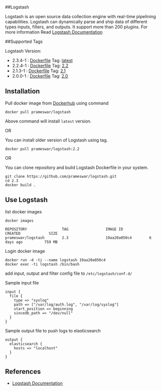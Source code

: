 ##Logstash

Logstash is an open source data collection engine with real-time pipelining capabilities. Logstash can dynamically parse and ship data of different types inputs, filters, and outputs. It support more than 200 plugins. For more information Read [Logstash Documentation](https://www.elastic.co/guide/en/logstash/current/introduction.html)


##Supported Tags

Logstash Version: 
- 2.3.4-1 : [Dockerfile](https://github.com/prameswar/logstash/blob/master/2.3/Dockerfile) Tag: [latest](https://github.com/prameswar/logstash/tree/master/2.3)
- 2.2.4-1  : [Dockerfile](https://github.com/prameswar/logstash/blob/master/2.2/Dockerfile) Tag: [2.2](https://github.com/prameswar/logstash/tree/master/2.2)
- 2.1.3-1  : [Dockerfile](https://github.com/prameswar/logstash/blob/master/2.1/Dockerfile) Tag: [2.1](https://github.com/prameswar/logstash/tree/master/2.1)
- 2.0.0-1  : [Dockerfile](https://github.com/prameswar/logstash/blob/master/2.0/Dockerfile)  Tag: [2.0](https://github.com/prameswar/logstash/tree/master/2.0)

## Installation
Pull docker image from [Dockerhub](https://hub.docker.com/r/prameswar/logstash/) using command 

```
docker pull prameswar/logstash
```
Above command will install `latest` version.

OR

You can install older version of Logstash using tag.

```
docker pull prameswar/logstash:2.2
```
OR

You can clone repository and build Logstash Dockerfile in your system.
```
git clone https://github.com/prameswar/logstash.git 
cd 2.3
docker build .
```
## Use Logstash
list docker images 
```
docker images

REPOSITORY                TAG                 IMAGE ID            CREATED             SIZE
prameswar/logstash        2.3                 19aa20a050c4        6 days ago          759 MB
```
Login docker image
```
docker run -d -ti --name logstash 19aa20a050c4
docker exec -ti logstash /bin/bash
```
add input, output and filter config file to  `/etc/logstash/conf.d/` 

Sample input file 
```
input {
  file {
    type => "syslog"
    path => ["/var/log/auth.log", "/var/log/syslog"]
    start_position => beginning
    sincedb_path => "/dev/null"
  }
}
```
Sample output file to push logs to elasticsearch
```
output {
  elasticsearch {
    hosts => "localhost"
  }
}
```

## References
- [Logstash Documentation](https://www.elastic.co/guide/en/logstash/current/introduction.html)
